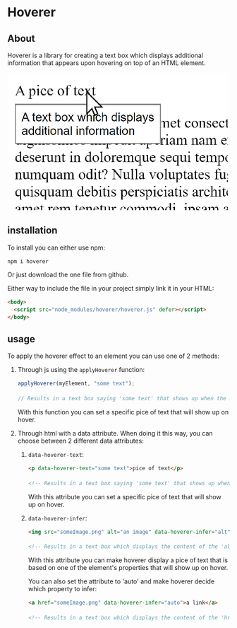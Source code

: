 # Hoverer

## About

Hoverer is a library for creating a text box which displays additional information that appears upon hovering on top of an HTML element.

![An example image](readmeFiles/example.png)

## installation

To install you can either use npm:

```console
npm i hoverer
```

Or just download the one file from github.

Either way to include the file in your project simply link it in your HTML:

```html
<body>
  <script src="node_modules/hoverer/hoverer.js" defer></script>
</body>
```

## usage

To apply the hoverer effect to an element you can use one of 2 methods:

1. Through js using the `applyHoverer` function:

   ```js
   applyHoverer(myElement, "some text");

   // Results in a text box saying 'some text' that shows up when the mouse hovers over `myElement`.
   ```

   With this function you can set a specific pice of text that will show up on hover.

1. Through html with a data attribute. When doing it this way, you can choose between 2 different data attributes:

   1. `data-hoverer-text`:

      ```html
      <p data-hoverer-text="some text">pice of text</p>

      <!-- Results in a text box saying 'some text' that shows up when the mouse hovers over the p element. -->
      ```

      With this attribute you can set a specific pice of text that will show up on hover.

   1. `data-hoverer-infer`:

      ```html
      <img src="someImage.png" alt="an image" data-hoverer-infer="alt" />

      <!-- Results in a text box which displays the content of the 'alt' property of the img element ('an image') and shows up when the mouse hovers over the img element. -->
      ```

      With this attribute you can make hoverer display a pice of text that is based on one of the element's properties that will show up on hover.

      You can also set the attribute to 'auto' and make hoverer decide which property to infer:

      ```html
      <a href="someImage.png" data-hoverer-infer="auto">a link</a>

      <!-- Results in a text box which displays the content of the 'href' property of the `a` element ('an image') and shows up when the mouse hovers over the img element. -->
      ```
